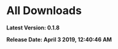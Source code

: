 # All Downloads
__Latest Version: 0.1.8__

__Release Date: April 3 2019,  12:40:46 AM__

<!-- 
| Platform                            |                                       64-bit                                       |
| ----------------------------------- | :--------------------------------------------------------------------------------: |
| __Windows__ (.exe)                  | [Download](https://storage.googleapis.com/quarkjs-auto-update/Quark-win-0.1.8.exe) |
| __MacOS__   (.app)                  |                                  _Coming Soon_ 🔜                                  |
| __Debian__ (.deb)                   |                                  _Coming Soon_ 🔜                                  |
| __Fedora__ (.rpm)                   |                                  _Coming Soon_ 🔜                                  |
| __Other Linux distros__ (.AppImage) |                                  _Coming Soon_ 🔜                                  |
 -->

 <Download windows="https://storage.googleapis.com/quarkjs-auto-update/Quark-win-0.1.8.exe" />